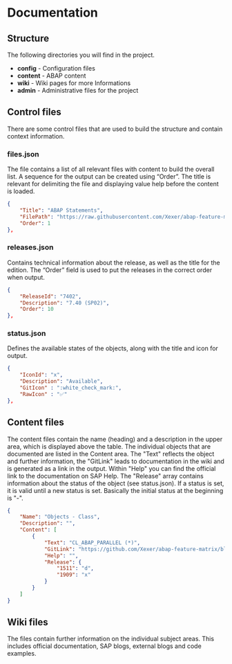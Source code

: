 # Documentation

## Structure
The following directories you will find in the project.

- **config** - Configuration files
- **content** - ABAP content
- **wiki** - Wiki pages for more Informations
- **admin** - Administrative files for the project

## Control files
There are some control files that are used to build the structure and contain context information.

### files.json
The file contains a list of all relevant files with content to build the overall list. A sequence for the output can be created using “Order”. The title is relevant for delimiting the file and displaying value help before the content is loaded.

```JSON
{
    "Title": "ABAP Statements",
    "FilePath": "https://raw.githubusercontent.com/Xexer/abap-feature-matrix/main/content/abap-statements.json",
    "Order": 1
},
```

### releases.json
Contains technical information about the release, as well as the title for the edition. The “Order” field is used to put the releases in the correct order when output.

```JSON
{
    "ReleaseId": "7402",
    "Description": "7.40 (SP02)",
    "Order": 10
},
```

### status.json
Defines the available states of the objects, along with the title and icon for output.

```JSON
{           
    "IconId": "x",
    "Description": "Available",
    "GitIcon" : ":white_check_mark:",
    "RawIcon" : "✅"
},
```

## Content files
The content files contain the name (heading) and a description in the upper area, which is displayed above the table. The individual objects that are documented are listed in the Content area. The "Text" reflects the object and further information, the "GitLink" leads to documentation in the wiki and is generated as a link in the output. Within "Help" you can find the official link to the documentation on SAP Help. The "Release" array contains information about the status of the object (see status.json). If a status is set, it is valid until a new status is set. Basically the initial status at the beginning is "-".

```JSON
{
    "Name": "Objects - Class",
    "Description": "",
    "Content": [
        {
            "Text": "CL_ABAP_PARALLEL (*)",
            "GitLink": "https://github.com/Xexer/abap-feature-matrix/blob/main/wiki/objects.md#cl_abap_parallel",
            "Help": "",
            "Release": {
                "1511": "d",
                "1909": "x"
            }
        }
    ]
}
```

## Wiki files
The files contain further information on the individual subject areas. This includes official documentation, SAP blogs, external blogs and code examples.